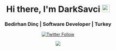 <div align="center">
<h1>Hi there, I'm DarkSavci <img src="https://media.giphy.com/media/hvRJCLFzcasrR4ia7z/giphy.gif" width="25px" /></h1>
<div align="center">
<h3>Bedirhan Din&ccedil; | Software Developer | Turkey </h3>
</div>
<p align="center"><a href="https://twitter.com/darksavci"><img src="https://img.shields.io/twitter/follow/darksavci?style=for-the-badge&amp;color=09f&amp;labelColor=black&amp;logo=twitter&amp;label=@darksavci" alt="Twitter Follow" /></a> </p>
<p align="center"><!--  --></p>
<p align="center"><a href="https://github.com/anuraghazra/github-readme-stats"> <img src="https://github-readme-stats.vercel.app/api?username=darksavci&amp;&amp;show_icons=true&amp;theme=radical" /> </a></p>
